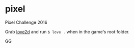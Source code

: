 # pixel
Pixel Challenge 2016 

Grab [love2d](love2d.org) and run `$ love .` when in the game's root folder.

GG
